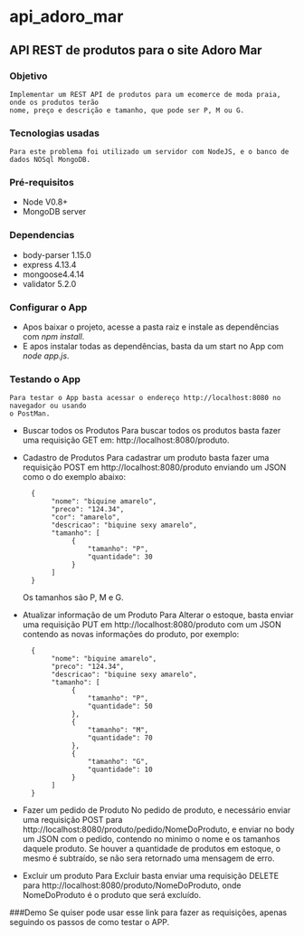 # api_adoro_mar

## API REST de produtos para o site Adoro Mar

### Objetivo
	Implementar um REST API de produtos para um ecomerce de moda praia, onde os produtos terão 
	nome, preço e descrição e tamanho, que pode ser P, M ou G.

### Tecnologias usadas

	Para este problema foi utilizado um servidor com NodeJS, e o banco de dados NOSql MongoDB.

### Pré-requisitos

- Node V0.8+
- MongoDB server

### Dependencias

- body-parser 1.15.0
- express 4.13.4
- mongoose4.4.14
- validator 5.2.0

### Configurar o App

- Apos baixar o projeto, acesse a pasta raiz e instale as dependências com _npm install_.
- E apos instalar todas as dependências, basta da um start no App com _node app.js_.

### Testando o App
	Para testar o App basta acessar o endereço http://localhost:8080 no navegador ou usando
	o PostMan.

- Buscar todos os Produtos
		Para buscar todos os produtos basta fazer uma requisição GET em: http://localhost:8080/produto.

- Cadastro de Produtos
		Para cadastrar um produto basta fazer uma requisição POST em http://localhost:8080/produto 
		enviando um JSON como o do exemplo abaixo:
		
		{
			 "nome": "biquine amarelo",
			 "preco": "124.34",
			 "cor": "amarelo",
			 "descricao": "biquine sexy amarelo",
			 "tamanho": [
			      {
			          "tamanho": "P", 
			          "quantidade": 30
			      }
			 ]
		}
	
	Os tamanhos são P, M e G.

- Atualizar informação de um Produto
		Para Alterar o estoque, basta enviar uma requisição PUT em http://localhost:8080/produto com um JSON
		contendo as novas informações do produto, por exemplo:
		
		{
			 "nome": "biquine amarelo",
			 "preco": "124.34",
			 "descricao": "biquine sexy amarelo",
			 "tamanho": [
			      {
			          "tamanho": "P", 
			          "quantidade": 50
			      },
			      {
			          "tamanho": "M", 
			          "quantidade": 70
			      },
			      {
			          "tamanho": "G", 
			          "quantidade": 10
			      }
			 ]
		}
	

- Fazer um pedido de Produto
		 No pedido de produto, e necessário enviar uma requisição POST para http://localhost:8080/produto/pedido/NomeDoProduto,
		 e enviar no body um JSON com o pedido, contendo no minimo o nome e os tamanhos daquele produto. Se houver a quantidade
		 de produtos em estoque, o mesmo é subtraído, se não sera retornado uma mensagem de erro.

- Excluir um produto
		Para Excluir basta enviar uma requisição DELETE para http://localhost:8080/produto/NomeDoProduto, onde NomeDoProduto é
		o produto que será excluído.

###Demo
	Se quiser pode usar esse link para fazer as requisições, apenas seguindo os 
	passos de como testar o APP.	
